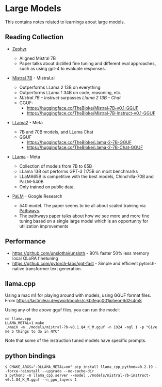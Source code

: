 # Large Models

This contains notes related to learnings about large models.

## Reading Collection

- [Zephyr](https://arxiv.org/pdf/2310.16944.pdf)
  - Aligned Mistral 7B
  - Paper talks about distilled fine tuning and different eval approaches, such
    as using gpt-4 to evaluate responses.

- [Mistral 7B](https://arxiv.org/pdf/2310.06825.pdf) - Mistral.ai
  - Outperforms LLama 2 13B on everything
  - Outperforms LLama 1 34B on code, reasoning, etc.
  - *Mistral 7B – Instruct* surpasses *Llama 2 13B - Chat*
  - GGUF:
    - https://huggingface.co/TheBloke/Mistral-7B-v0.1-GGUF
    - https://huggingface.co/TheBloke/Mistral-7B-Instruct-v0.1-GGUF

- [LLama2](https://arxiv.org/pdf/2307.09288.pdf) - Meta
  - 7B and 70B models, and LLama Chat
  - GGUF
    - https://huggingface.co/TheBloke/Llama-2-7B-GGUF
    - https://huggingface.co/TheBloke/Llama-2-7B-Chat-GGUF

- [LLama](https://arxiv.org/pdf/2302.13971.pdf) - Meta
  - Collection of models from 7B to 65B
  - LLama 13B out performs GPT-3 (175B on most benchmarks
  - LLaMA65B is competitive with the best models, Chinchilla-70B and PaLM-540B
  - Only trained on public data.

- [PaLM](https://arxiv.org/pdf/2204.02311.pdf) - Google Research
  - 540 model. The paper seems to be all about scaled training via [Pathways](https://arxiv.org/pdf/2203.12533.pdf).
  - The pathways paper talks about how we see more and more fine tuning based on a single large model which is an opportunity for utilization improvements


## Performance

- https://github.com/unslothai/unsloth - 80% faster 50% less memory local QLoRA finetuning
- https://github.com/pytorch-labs/gpt-fast - Simple and efficient pytorch-native transformer text generation.

## llama.cpp


Using a mac m1 for playing around with models, using GGUF format files.
From https://lastmileai.dev/workbooks/clkbifegg001jpheon6d2s4m8

Using any of the above gguf files, you can run the model:

```
cd llama.cpp
LLAMA_METAL=1 make
./main -m ./models/mistral-7b-v0.1.Q4_K_M.gguf -n 1024 -ngl 1 -p "Give me 5 things to do in NYC"
```

Note that some of the instruction tuned models have specific prompts.

## python bindings

```
$ CMAKE_ARGS="-DLLAMA_METAL=on" pip install llama_cpp_python==0.2.19 --force-reinstall --upgrade --no-cache-dir
$ python3 -m llama_cpp.server --model ./models/mistral-7b-instruct-v0.1.Q4_K_M.gguf --n_gpu_layers 1
```
